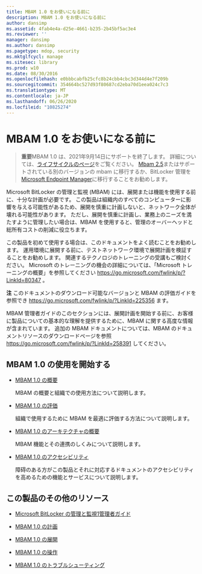 ```yaml
---
title: MBAM 1.0 をお使いになる前に
description: MBAM 1.0 をお使いになる前に
author: dansimp
ms.assetid: 4fab4e4a-d25e-4661-b235-2b45bf5ac3e4
ms.reviewer: ''
manager: dansimp
ms.author: dansimp
ms.pagetype: mdop, security
ms.mktglfcycl: manage
ms.sitesec: library
ms.prod: w10
ms.date: 08/30/2016
ms.openlocfilehash: e0bbbcabfb25cfc8b24cbb4cbc3d344d4e7f209b
ms.sourcegitcommit: 354664bc527d93f80687cd2eba70d1eea024c7c3
ms.translationtype: MT
ms.contentlocale: ja-JP
ms.lasthandoff: 06/26/2020
ms.locfileid: "10825274"
---
```

# MBAM 1.0 をお使いになる前に

> **重要**MBAM 1.0 は、2021年9月14日にサポートを終了します。 
> 詳細については、[ライフサイクルのページ](https://support.microsoft.com/lifecycle/search?alpha=Microsoft%20BitLocker%20Administration%20and%20Monitoring%201.0)をご覧ください。 [Mbam 2.5](https://docs.microsoft.com/microsoft-desktop-optimization-pack/mbam-v25/upgrading-to-mbam-25-or-mbam-25-sp1-from-previous-versions)またはサポートされている別のバージョンの mbam に移行するか、BitLocker 管理を[Microsoft Endpoint Manager](https://www.microsoft.com/microsoft-365/microsoft-endpoint-manager)に移行することをお勧めします。


Microsoft BitLocker の管理と監視 (MBAM) には、展開または機能を使用する前に、十分な計画が必要です。 この製品は組織内のすべてのコンピューターに影響を与える可能性があるため、展開を慎重に計画しないと、ネットワーク全体が壊れる可能性があります。 ただし、展開を慎重に計画し、業務上のニーズを満たすように管理したい場合は、MBAM を使用すると、管理のオーバーヘッドと総所有コストの削減に役立ちます。

この製品を初めて使用する場合は、このドキュメントをよく読むことをお勧めします。 運用環境に展開する前に、テストネットワーク環境で展開計画を検証することをお勧めします。 関連するテクノロジのトレーニングの受講もご検討ください。 Microsoft のトレーニングの機会の詳細については、「Microsoft トレーニングの概要」を参照してください <https://go.microsoft.com/fwlink/p/?LinkId=80347> 。

**注** このドキュメントのダウンロード可能なバージョンと MBAM の評価ガイドを参照でき <https://go.microsoft.com/fwlink/p/?LinkId=225356> ます。

 

MBAM 管理者ガイドのこのセクションには、展開計画を開始する前に、お客様に製品についての基本的な理解を提供するために、MBAM に関する高度な情報が含まれています。 追加の MBAM ドキュメントについては、MBAM のドキュメントリソースのダウンロードページを参照 <https://go.microsoft.com/fwlink/p/?LinkId=258391> してください。

## MBAM 1.0 の使用を開始する


-   [MBAM 1.0 の概要](about-mbam-10.md)

    MBAM の概要と組織での使用方法について説明します。

-   [MBAM 1.0 の評価](evaluating-mbam-10.md)

    組織で使用するために MBAM を最適に評価する方法について説明します。

-   [MBAM 1.0 のアーキテクチャの概要](high-level-architecture-for-mbam-10.md)

    MBAM 機能とその連携のしくみについて説明します。

-   [MBAM 1.0 のアクセシビリティ](accessibility-for-mbam-10.md)

    障碍のある方がこの製品とそれに対応するドキュメントのアクセシビリティを高めるための機能とサービスについて説明します。

## <a href="" id="other-resources-for-this-product-"></a>この製品のその他のリソース


-   [Microsoft BitLocker の管理と監視1管理者ガイド](index.md)

-   [MBAM 1.0 の計画](planning-for-mbam-10.md)

-   [MBAM 1.0 の展開](deploying-mbam-10.md)

-   [MBAM 1.0 の操作](operations-for-mbam-10.md)

-   [MBAM 1.0 のトラブルシューティング](troubleshooting-mbam-10.md)

 

 





